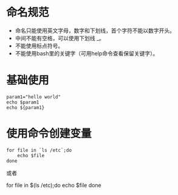 # 命名规范

- 命名只能使用英文字母，数字和下划线，首个字符不能以数字开头。
- 中间不能有空格，可以使用下划线 _。
- 不能使用标点符号。
- 不能使用bash里的关键字（可用help命令查看保留关键字）。

# 基础使用

```shell
param1="hello world"
echo $param1
echo ${param1}
```

# 使用命令创建变量

```shell
for file in `ls /etc`;do
    echo $file
done
```

或者

for file in $(ls /etc);do
    echo $file
done
